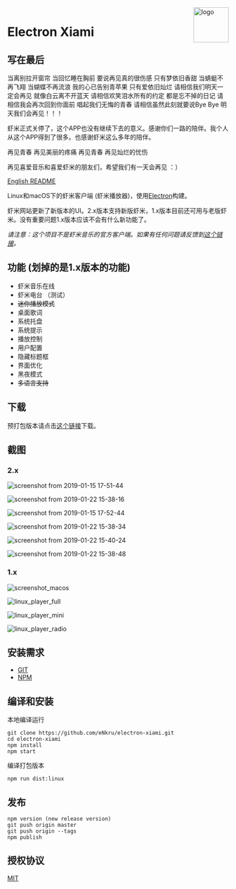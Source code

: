 <img src="build/icons/128x128.png" alt="logo" height="80" align="right" />

# Electron Xiami

## 写在最后
当离别拉开窗帘
当回忆睡在胸前
要说再见真的很伤感
只有梦依旧香甜
当蜻蜓不再飞翔
当蝴蝶不再流浪
我的心已告别青苹果
只有爱依旧灿烂
请相信我们明天一定会再见
就像白云离不开蓝天
请相信欢笑泪水所有的约定
都是忘不掉的日记
请相信我会再次回到你面前
唱起我们无悔的青春
请相信虽然此刻就要说Bye Bye
明天我们会再见！！！

虾米正式关停了，这个APP也没有继续下去的意义。感谢你们一路的陪伴。我个人从这个APP得到了很多。也感谢虾米这么多年的陪伴。

再见青春
再见美丽的疼痛
再见青春
再见灿烂的忧伤

再见喜爱音乐和喜爱虾米的朋友们，希望我们有一天会再见 ：）

[English README](README.en.md)

Linux和macOS下的虾米客户端 (虾米播放器)，使用[Electron](https://electron.atom.io)构建。

虾米网站更新了新版本的UI。2.x版本支持新版虾米，1.x版本目前还可用与老版虾米。没有重要问题1.x版本应该不会有什么新功能了。

*请注意：这个项目不是虾米音乐的官方客户端。如果有任何问题请反馈到[这个链接](https://github.com/eNkru/electron-xiami/issues)。*

## 功能 (划掉的是1.x版本的功能)
* 虾米音乐在线
* 虾米电台 （测试）
* ~~迷你播放模式~~
* 桌面歌词
* 系统托盘
* 系统提示
* 播放控制
* 用户配置
* 隐藏标题框
* 界面优化
* 黑夜模式
* ~~多语言支持~~

## 下载
预打包版本请点击[这个链接](https://github.com/eNkru/electron-xiami/releases)下载。

## 截图

### 2.x
![screenshot from 2019-01-15 17-51-44](https://user-images.githubusercontent.com/13460738/51159621-031d1a00-18ef-11e9-8e3d-312041ecb002.png)

![screenshot from 2019-01-22 15-38-16](https://user-images.githubusercontent.com/13460738/51508933-3a924600-1e5c-11e9-81de-f6b88c2a2cb6.png)

![screenshot from 2019-01-15 17-52-44](https://user-images.githubusercontent.com/13460738/51159623-03b5b080-18ef-11e9-8b5b-4b5e49eb55a6.png)

![screenshot from 2019-01-22 15-38-34](https://user-images.githubusercontent.com/13460738/51508935-3c5c0980-1e5c-11e9-8d74-7e4d97de03a2.png)

![screenshot from 2019-01-22 15-40-24](https://user-images.githubusercontent.com/13460738/51508958-58f84180-1e5c-11e9-8cf9-e9a1b10da94b.png)

![screenshot from 2019-01-22 15-38-48](https://user-images.githubusercontent.com/13460738/51508956-57c71480-1e5c-11e9-9137-25c709cd6bf7.png)

### 1.x
![screenshot_macos](https://user-images.githubusercontent.com/13460738/34644583-38a2a2b6-f39e-11e7-8831-e21475427ccb.jpg)

![linux_player_full](https://user-images.githubusercontent.com/13460738/38477881-769de2b6-3c09-11e8-8c75-75a13da42df2.png)

![linux_player_mini](https://user-images.githubusercontent.com/13460738/38477883-79400990-3c09-11e8-804f-b2e7bdd262fc.png)

![linux_player_radio](https://user-images.githubusercontent.com/13460738/38477885-7bd5355e-3c09-11e8-93a5-794250b5ceb9.png)

## 安装需求
* [GIT](https://git-scm.com/)
* [NPM](https://www.npmjs.com/)

## 编译和安装
本地编译运行
```
git clone https://github.com/eNkru/electron-xiami.git
cd electron-xiami
npm install
npm start
```
编译打包版本
```
npm run dist:linux
```

## 发布
```
npm version (new release version)
git push origin master
git push origin --tags
npm publish
```

## 授权协议
[MIT](https://github.com/eNkru/electron-xiami/blob/master/LICENSE)
